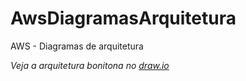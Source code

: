# AwsDiagramasArquitetura
AWS - Diagramas de arquitetura

<p align="left"><em>Veja a arquitetura bonitona no <a href="https://viewer.diagrams.net/?tags=%7B%7D&highlight=212121&edit=_blank&layers=1&nav=1&title=AwsDiagramaExemplo.drawio#R7V1bc%2BI4Fv41VO0%2BJKWLr48Gkt6p6pllOrO9Pf2SElgBbxuLtU0C%2FetHsi3fJAhJzCUZQ6qCj2VJ1vnOp3OkYxjg0XLzKSarxa%2FMp%2BEAAX8zwOMBQhhgg%2F8Tkm0uuTKgk0vmceDnMlAJ7oKfNBdCKV0HPk0KWS5KGQvTYNUUzlgU0VnakJE4Zk%2FNYg8s9BuCFZnTRjeE4G5GQqoU%2B2%2Fgp4tc6iC7kv%2BLBvOFbBlabn5mSmY%2F5jFbR0V7Az4a2Ss%2FvSSyrkKQLIjPnmoifDPAo5ixNP%2B03IxoKAa3OWy3O86W%2FY5plB5ywbfwx90Dsj9t7K%2B%2FPv70t%2FTud%2BNKKuuRhGsq78MKeYXDB8br5d1Ot8VQWf9fM3niKskU6fEC2FlxNAyr8%2FzTXPz%2F8v03ftqbTBJZJe9cXmteoBiXsgGU0o2QL9JlyAWQf0zSmP2gIxaymEsiFlHRgSAMWyISBvOIH874YFAuHz7SOA24lr3ixDLwfdHM8GkRpPRuRWaizScOai7LtEjFOIHi%2FgqcYqc4ls1xJRueeJfdFw3RzU6dwFLT3IQoW9I03vIixQVXpl0ooDAfaFooFzxVYETAujZz6aIGRaMAFiksYF5WX6GAfyiAoAcFXUw2lPzOHmL0Nd4434Zr6FxhBRN3nqcoK%2FlB09miGDO2TsMg4oqSRiqE85j4Aa0Gr9BVTb06ZdSGHyJ5XDQrauV2tBKfl5u5oKRr8pQY18IQV1mTv3Ci0J695x%2FvZyFb%2BwquuFYd0xm6hh5cbSylbFWDXEgfBGgTfhdBNP%2BcHY0xUIFTNuGTZFGibcaWwaz4TKP1ksYklbdaUcy%2F8%2FGVQxCR1R9swoJIDnV%2BP5LAYIlOBYoawO5GJ4SGI5EnAYoMrADUNYEKT9M5Fj4NBZ9fJ7wm8A9xW4KSILiGAFzzN68fWv9UsLsSQ5d1yxzyP15sBAYmPzMSR9fIbAnax3ZTANUjUUdT0D62mwLYrh622oftDtYEylGjetBqH9Q6yP9Oar3cOlPC24qLOjJN0PjmkeYKycuEIVklwbS8KqazdZwEj%2FQLzSeetzHB42qm4wBkOA48Lgd4wHOG%2BDgc0IXF245q8JZq8IahM%2FijTUimYvA3IyHw1inj%2F4Q3x4ddsfJqWhdII%2FFMAhPUFQD1ChfnJyTl2IyyQpxVFJ5FO4GhYMu33SnoTtchmdJwWBZv9b1tuj59IOvcqeM3Ks3RZ8Li2gi9vXUA0MNpLxkfjDFogTbEgOry2DqAoWMBzFIA5n2%2FUv1TDUwURUPDvhl6bYDpUdImx5Yqyqp0RFvj4WPRR0f6Bg1lY43%2FYECNtqFtH0nbtqLtSRw8ijHj2l5PI5r2DkPvMNQdhkRUF6Tb%2B6rwXWb4DfdbZ7p1yhBygKZZUNmRP6GyzTH9iY4IwYENRnA19I9cDSEczb9QF0Em62nIh7Dng54POuEDbWgh7NfHANrd8UHZzjviAwSeowOIdP7B0ejA1Ycb%2B9a%2FtHyg5QQdL2i5QeWHRrHMYjUttIU6ma0KoVpMGrkq1Ml0jNa%2BGmquhq2rd%2FNJC%2BrEF28Nz4ggxnZugFE7Nw44A6RBZs8RiwWw2qY4BuYoM0XFeItl%2FZZRSYv9LEKxCUuCovrcctv2PGVpypYDzUp1jQ%2Bf4z6SrPLheAg21N9FYDFN2Dqe0Zy%2BOPUlOiKjMyTjyFrny15dOGUgoxlBGlAhDdPSRJDWkShDBjA9Z%2FSc0XPGRXIGbvkZ5%2BcMqHBGvw7Rxx39OsSZ1iGw5Zx7IQKi3o3o3YhXuxGlw7Dfqi%2FDjbhscmhHGAZwz%2BwtqFk5PTX01NBTw9kDifNTg5oQ1e9f9HFEv39xlv0LLFNXzreBAdWEqd%2B8P7jgEx%2B3J7Ld7zW8aZrTpGjz4lPs%2BtRVgFVLtbqoCaxtk3CXrUUkvZ8XY3rpMJXTj5y1kApTw1FRKmVvAan%2B0QM1Dad%2F9GD%2FowecR%2Fh7cOCjB7ths4fK3FZuHnI1iyInfh4Bqul5X%2Bg8GIzwwMMiAbRM%2FL6rZBOyDlmf%2Bd07Pg3HJ%2Ba4yeKPw1ZKu03%2B1qeGXk7yt2upyd%2Bmmq1pW7rcXOto1q%2FOE973K%2FV5pD45t8aUhy%2BCu61gVt0U02bnlmm93etbzcbrndcP5ry%2BHKcIW9eg9mpu3UDzdM6s%2FobUnLHxNiJLNlZdzX6Jtu2uXM4SrTG20S0evGiJlr%2BMocoPH3WJ1s9w7U8vnzOs1txWhsDnWqgtvwqgIgPqz6nUlIAXm7OIhDeVtBUhVmU%2BMwGLTP3%2Fo2m6LfRPxDNxTXCE7MmLgiUpcNZ%2B4E08nWZSxzd0EHbQFFvWPgczx8y%2Bu5Zf60DiOd2nYbnlJsZkr35jGvKbeaSNfnSvLTU%2F5wvnF5GdI73intXfBau7hjm%2BRS9jddPDYGi%2BndXfSWpfLJB9b%2BLOWH1nlmAXkSoE6nPK2FZD1dOyu7obfwJ270ZbZ58jjEPnCPey5gh1Ivg7zOiHagtbXWsru9SLY7EOUBYoptuq5hzaFV84jvLMuVnM4ZX281orLJTdewM81J35kfgGmts424voXYjehfg4gWH23UoPGbIvaVVb5yuYmq%2BcOK2vYJ5j3uCjGG%2B%2FieuvTXn4Z%2F3ceFOqTBxt60cTGgf85rP9m%2B6SMs4%2BlbkHTmUSMeeeygxDncrwKaYy65IQC3rEPo9YfLmILXIFjotYu4%2FHjg8ydBkgM7GlevinAJnTg%2BzoIOs85u8OY%2BgUU6%2B6ueitViGPBDLFIfCZ8bClSHSbxjLHjQcGJJrx2e%2FUG%2BbGGNmep4Dm3W%2BYk2rQ70M%2B5PdTOcKXFO%2FYGF87llu9Liz0wWfZBDseY%2B5mxl1c%2BnrGxAdvpcGuKfNtOle30v6TrLNkTRgHLFHJyye8%2BC%2FCLnWPrxzAYK3nFIYevEH6pRjrxrt917y0TmicdIfxVp6bHLkuuAki9Qulz75vgz%2F2vg2FnHi0TxC6lo3J21w4GWM%2BHyccx4dTnTSkWe2TXzkqq8l7W1xZoefFDiFGSls2aDiEB10j%2B3dUJxKfZafqg6AcXBrKMVBQZLinQ7mBX4HyU6xSyp%2BjeRHK3zmum0b6gl%2BCeBb3By8CXUiAbqjc%2FyxSNddIj2Q3umEn15xk8QCfeadpUF%2B1F7uyr1i4Pzv%2Fo%2FdvCDYA%2BwGqu8Z6Oahfc41pwhMYguZL%2FpfkZ7aAdtfnc76nZAwLeBjbgxclYyDbhtDSrwB8wGSMBHcUsruqp2lpfhGmo4idH1a%2FiJdbfvW7g%2FjmLw%3D%3D">draw.io</a></em></p>
